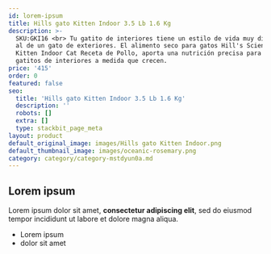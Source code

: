 ```yaml
---
id: lorem-ipsum
title: Hills gato Kitten Indoor 3.5 Lb 1.6 Kg
description: >-
  SKU:GKI16 <br> Tu gatito de interiores tiene un estilo de vida muy diferente
  al de un gato de exteriores. El alimento seco para gatos Hill's Science Diet
  Kitten Indoor Cat Receta de Pollo, aporta una nutrición precisa para los
  gatitos de interiores a medida que crecen. 
price: '415'
order: 0
featured: false
seo:
  title: 'Hills gato Kitten Indoor 3.5 Lb 1.6 Kg'
  description: ''
  robots: []
  extra: []
  type: stackbit_page_meta
layout: product
default_original_image: images/Hills gato Kitten Indoor.png
default_thumbnail_image: images/oceanic-rosemary.png
category: category/category-mstdyun0a.md
---
```

## Lorem ipsum

Lorem ipsum dolor sit amet, **consectetur adipiscing elit**, sed do eiusmod tempor incididunt ut labore et dolore magna aliqua.

- Lorem ipsum
- dolor sit amet